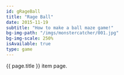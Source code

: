 ```yaml
---
id: gRageBall
title: "Rage Ball"
date: 2015-11-19
subtitle: "How to make a ball maze game!"
bg-img-path: "/imgs/monstercatcher/001.jpg"
bg-img-scale: 250%
isAvailable: true
type: game
---
```

{{ page.title }} item page.